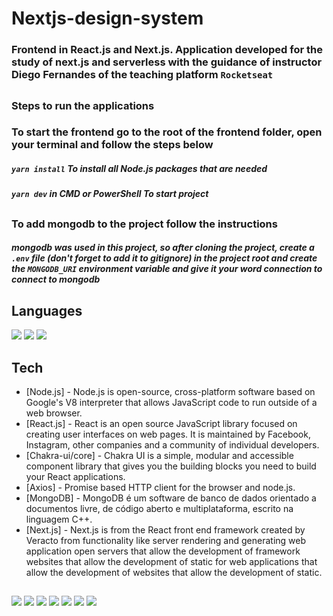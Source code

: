 # Nextjs-design-system
### Frontend in React.js and Next.js. Application developed for the study of next.js and serverless with the guidance of instructor Diego Fernandes of the teaching platform `Rocketseat`
##
### Steps to run the applications

### To start the frontend go to the root of the frontend folder, open your terminal and follow the steps below
##### `yarn install` To install all Node.js packages that are needed
##### `yarn dev` in CMD or PowerShell To start project
##
### To add mongodb to the project follow the instructions
##### mongodb was used in this project, so after cloning the project, create a `.env` file (don't forget to add it to gitignore) in the project root and create the `MONGODB_URI` environment variable and give it your word connection to connect to mongodb
##

## Languages

<div>
  <div>
    <img src="https://img.shields.io/badge/JavaScript-323330?style=for-the-badge&logo=javascript&logoColor=F7DF1E">
    <img src="https://img.shields.io/badge/HTML5-E34F26?style=for-the-badge&logo=html5&logoColor=white">
    <img src="https://img.shields.io/badge/CSS3-1572B6?style=for-the-badge&logo=css3&logoColor=white">
  </div>
</div>

##

## Tech

- [Node.js] - Node.js is open-source, cross-platform software based on Google's V8 interpreter that allows JavaScript code to run outside of a web browser.
- [React.js] - React is an open source JavaScript library focused on creating user interfaces on web pages. It is maintained by Facebook, Instagram, other companies and a community of individual developers.
- [Chakra-ui/core] - Chakra UI is a simple, modular and accessible component library that gives you the building blocks you need to build your React applications.
- [Axios] - Promise based HTTP client for the browser and node.js.
- [MongoDB] - MongoDB é um software de banco de dados orientado a documentos livre, de código aberto e multiplataforma, escrito na linguagem C++.
- [Next.js] - Next.js is from the React front end framework created by Veracto from functionality like server rendering and generating web application open servers that allow the development of framework websites that allow the development of static for web applications that allow the development of websites that allow the development of static.

##

<div>
  <div>
    <img src="https://img.shields.io/badge/Node.js-339933?style=for-the-badge&logo=nodedotjs&logoColor=white">
    <img src="https://img.shields.io/badge/React-20232A?style=for-the-badge&logo=react&logoColor=61DAFB">
    <img src="https://img.shields.io/badge/TypeScript-007ACC?style=for-the-badge&logo=typescript&logoColor=white">
    <img src="https://img.shields.io/badge/Chakra--UI-319795?style=for-the-badge&logo=chakra-ui&logoColor=white">
    <img src="https://img.shields.io/badge/MongoDB-4EA94B?style=for-the-badge&logo=mongodb&logoColor=white">
    <img src="https://img.shields.io/badge/json-5E5C5C?style=for-the-badge&logo=json&logoColor=white">
    <img src="https://img.shields.io/badge/next.js-000000?style=for-the-badge&logo=nextdotjs&logoColor=white">
  </div>
</div>
